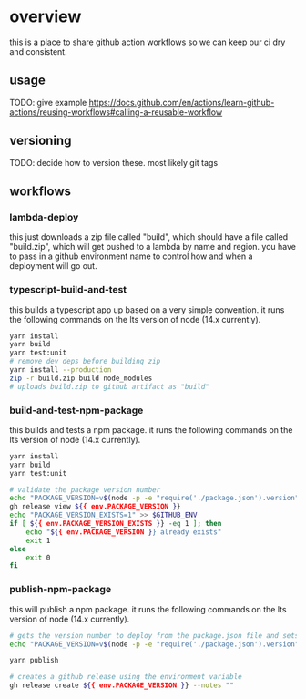 # overview

this is a place to share github action workflows so we can keep our ci dry and consistent.

## usage
TODO: give example
https://docs.github.com/en/actions/learn-github-actions/reusing-workflows#calling-a-reusable-workflow

## versioning
TODO: decide how to version these. most likely git tags

## workflows
### lambda-deploy
this just downloads a zip file called "build", which should have a file called "build.zip", which will get pushed to a lambda by name and region.  you have to pass in a github environment name to control how and when a deployment will go out. 

### typescript-build-and-test
this builds a typescript app up based on a very simple convention.  it runs the following commands on the lts version of node (14.x currently).
```bash
yarn install
yarn build
yarn test:unit
# remove dev deps before building zip
yarn install --production
zip -r build.zip build node_modules
# uploads build.zip to github artifact as "build"
```

### build-and-test-npm-package
this builds and tests a npm package. it runs the following commands on the lts version of node (14.x currently).
```bash
yarn install
yarn build
yarn test:unit

# validate the package version number
echo "PACKAGE_VERSION=v$(node -p -e "require('./package.json').version")" >> $GITHUB_ENV
gh release view ${{ env.PACKAGE_VERSION }}
echo "PACKAGE_VERSION_EXISTS=1" >> $GITHUB_ENV
if [ ${{ env.PACKAGE_VERSION_EXISTS }} -eq 1 ]; then
    echo "${{ env.PACKAGE_VERSION }} already exists"
    exit 1
else
    exit 0
fi
```

### publish-npm-package
this will publish a npm package. it runs the following commands on the lts version of node (14.x currently).
```bash
# gets the version number to deploy from the package.json file and sets as an environment variable
echo "PACKAGE_VERSION=v$(node -p -e "require('./package.json').version")" >> $GITHUB_ENV

yarn publish

# creates a github release using the environment variable
gh release create ${{ env.PACKAGE_VERSION }} --notes ""
```